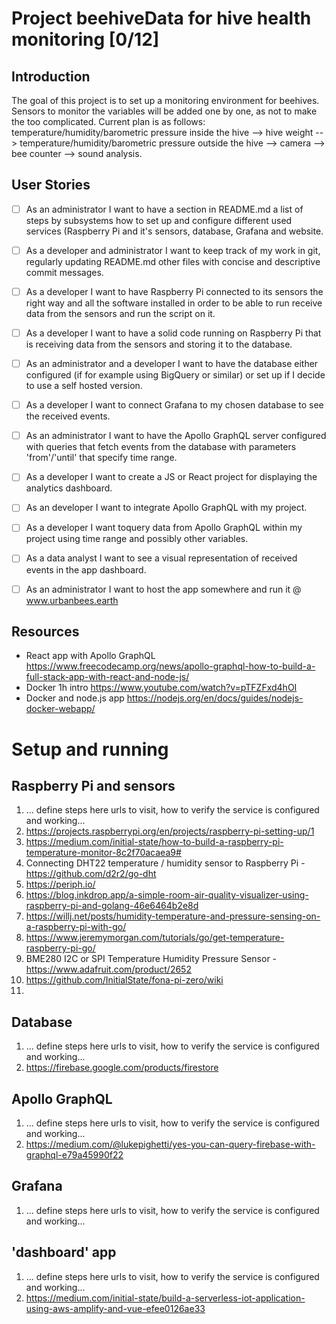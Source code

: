 
# Project beehiveData for hive health monitoring [0/12]

## Introduction
The goal of this project is to set up a monitoring environment for beehives. Sensors to monitor the variables will be added one by one, as not to make the 
too complicated. Current plan is as follows: temperature/humidity/barometric pressure inside the hive --> hive weight --> temperature/humidity/barometric pressure outside the hive --> camera --> bee counter --> sound analysis. 


## User Stories
- [ ] As an administrator I want to have a section in README.md a list of steps by subsystems how to set up and configure different used services  (Raspberry Pi and it's sensors, database, Grafana and website.
- [ ] As a developer and administrator I want to keep track of my work in git, regularly updating README.md other files with concise and descriptive commit messages.
- [ ] As a developer I want to have Raspberry Pi connected to its sensors the right way and all the software installed in order to be able to run receive data from the sensors and run the script on it. 
- [ ] As a developer I want to have a solid code running on Raspberry Pi that is receiving data from the sensors and storing it to the database. 
- [ ] As an administrator and a developer I want to have the database either configured (if for example using BigQuery or similar) or set up if I decide to use a self hosted version. 
- [ ] As a developer I want to connect Grafana to my chosen database to see the received events. 
- [ ] As an administrator I want to have the Apollo GraphQL server configured with queries that fetch events from the database with parameters 'from'/'until' that specify time range.
- [ ] As a developer I want to create a JS or React project for displaying the analytics dashboard.
- [ ] As an developer I want to integrate Apollo GraphQL with my project. 
- [ ] As a developer I want toquery data from Apollo GraphQL within my project using time range and possibly other variables. 
- [ ] As a data analyst I want to see a visual representation of received events in the app dashboard. 
- [ ] As an administrator I want to host the app somewhere and run it @ www.urbanbees.earth


## Resources
- React app with Apollo GraphQL https://www.freecodecamp.org/news/apollo-graphql-how-to-build-a-full-stack-app-with-react-and-node-js/
- Docker 1h intro https://www.youtube.com/watch?v=pTFZFxd4hOI
- Docker and node.js app https://nodejs.org/en/docs/guides/nodejs-docker-webapp/


# Setup and running

## Raspberry Pi and sensors
1. ... define steps here urls to visit, how to verify the service is configured and working...
2. https://projects.raspberrypi.org/en/projects/raspberry-pi-setting-up/1
3. https://medium.com/initial-state/how-to-build-a-raspberry-pi-temperature-monitor-8c2f70acaea9#
4. Connecting DHT22 temperature / humidity sensor to Raspberry Pi - https://github.com/d2r2/go-dht 
5. https://periph.io/
6. https://blog.inkdrop.app/a-simple-room-air-quality-visualizer-using-raspberry-pi-and-golang-46e6464b2e8d
7. https://willj.net/posts/humidity-temperature-and-pressure-sensing-on-a-raspberry-pi-with-go/
8. https://www.jeremymorgan.com/tutorials/go/get-temperature-raspberry-pi-go/
9. BME280 I2C or SPI Temperature Humidity Pressure Sensor - https://www.adafruit.com/product/2652
10. https://github.com/InitialState/fona-pi-zero/wiki
11. 
 

## Database
1. ... define steps here urls to visit, how to verify the service is configured and working...
2. https://firebase.google.com/products/firestore

## Apollo GraphQL
1. ... define steps here urls to visit, how to verify the service is configured and working...
2. https://medium.com/@lukepighetti/yes-you-can-query-firebase-with-graphql-e79a45990f22

## Grafana
1. ... define steps here urls to visit, how to verify the service is configured and working...


## 'dashboard' app
1. ... define steps here urls to visit, how to verify the service is configured and working...
2. https://medium.com/initial-state/build-a-serverless-iot-application-using-aws-amplify-and-vue-efee0126ae33
